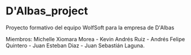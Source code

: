# D'Albas_project
Proyecto formativo del equipo WolfSoft para la empresa de D'Albas
 
 Miembros:
 Michelle Xiomara Morea -
 Kevin Andrés Ruiz -
 Andrés Felipe Quintero -
 Juan Esteban Diaz -
 Juan Sebastián Laguna.
